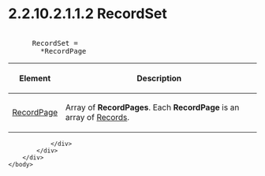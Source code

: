 <html dir="LTR" xmlns:mshelp="http://msdn.microsoft.com/mshelp" xmlns:ddue="http://ddue.schemas.microsoft.com/authoring/2003/5" xmlns:xlink="http://www.w3.org/1999/xlink" xmlns:tool="http://www.microsoft.com/tooltip">
    <head>
        <meta http-equiv="Content-Type" content="text/html; CHARSET=utf-8"></meta>
        <meta name="save" content="history"></meta>
        <title>2.2.10.2.1.1.2 RecordSet</title>
        <xml>
            <mshelp:toctitle title="2.2.10.2.1.1.2 RecordSet"></mshelp:toctitle>
            <mshelp:rltitle title="[MS-SSAS8]: RecordSet"></mshelp:rltitle>
            <mshelp:keyword index="A" term="53877e67-1573-46d3-a491-7c674eedc64f"></mshelp:keyword>
            <mshelp:attr name="DCSext.ContentType" value="open specification"></mshelp:attr>
            <mshelp:attr name="AssetID" value="53877e67-1573-46d3-a491-7c674eedc64f"></mshelp:attr>
            <mshelp:attr name="TopicType" value="kbRef"></mshelp:attr>
            <mshelp:attr name="DCSext.Title" value="[MS-SSAS8]: RecordSet" />
        </xml>
    </head>
    <body>
        <div id="header">
            <h1 class="heading">2.2.10.2.1.1.2 RecordSet</h1>
        </div>
        <div id="mainSection">
            <div id="mainBody">
                <div id="allHistory" class="saveHistory"></div>
                <div id="sectionSection0" class="section" name="collapseableSection">
                    

<dl>
<dd>
<div><pre>            
 RecordSet =
   *RecordPage
</pre></div>
</dd></dl>

<table>
 <thead>
  <tr>
   <th>
   <p>Element</p>
   </th>
   <th>
   <p>Description</p>
   </th>
  </tr>
 </thead>
 <tr>
  <td>
  <p><a href="da1ec447-39a0-4c3a-99b6-7d241a8fee26.html">RecordPage</a></p>
  </td>
  <td>
  <p>Array of <b>RecordPages</b>. Each <b>RecordPage</b> is
  an array of <a href="3c5ac6ac-bbb5-4cff-b693-6efb37059e21.html">Records</a>.</p>
  </td>
 </tr>
</table>


                </div>
            </div>
        </div>
    </body>
</html>